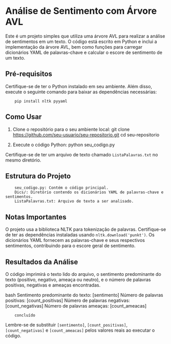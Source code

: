 # Análise de Sentimento com Árvore AVL

Este é um projeto simples que utiliza uma árvore AVL para realizar a análise de sentimentos em um texto. O código está escrito em Python e inclui a implementação da árvore AVL, bem como funções para carregar dicionários YAML de palavras-chave e calcular o escore de sentimento de um texto.

## Pré-requisitos

Certifique-se de ter o Python instalado em seu ambiente. Além disso, execute o seguinte comando para baixar as dependências necessárias:

        pip install nltk pyyaml

## Como Usar

1. Clone o repositório para o seu ambiente local:
   git clone https://github.com/seu-usuario/seu-repositorio.git
   cd seu-repositorio

2. Execute o código Python:
   python seu_codigo.py

Certifique-se de ter um arquivo de texto chamado `ListaPalavras.txt` no mesmo diretório.

## Estrutura do Projeto

        seu_codigo.py: Contém o código principal.
        Dics/: Diretório contendo os dicionários YAML de palavras-chave e sentimentos.
        ListaPalavras.txt: Arquivo de texto a ser analisado.

## Notas Importantes

O projeto usa a biblioteca NLTK para tokenização de palavras. Certifique-se de ter as dependências instaladas usando `nltk.download('punkt')`.
Os dicionários YAML fornecem as palavras-chave e seus respectivos sentimentos, contribuindo para o escore geral de sentimento.

## Resultados da Análise

O código imprimirá o texto lido do arquivo, o sentimento predominante do texto (positivo, negativo, ameaça ou neutro), e o número de palavras positivas, negativas e ameaças encontradas.

bash
Sentimento predominante do texto: [sentimento]
Número de palavras positivas: [count_positivas]
Número de palavras negativas: [count_negativas]
Número de palavras ameaças: [count_ameacas]

        concluído

Lembre-se de substituir `[sentimento]`, `[count_positivas]`, `[count_negativas]` e `[count_ameacas]` pelos valores reais ao executar o código.

